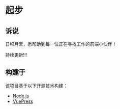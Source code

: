 # 起步

## 诉说

日积月累，愿帮助到每一位正在寻找工作的前端小伙伴！

持续更新!!!


## 构建于

该项目基于以下开源技术构建：

- [Node.js](https://nodejs.org/)
- [VuePress](https://github.com/vuejs/vuepress)

